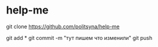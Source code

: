 # help-me

git clone https://github.com/politsyna/help-me

git add *
git commit -m "тут пишем что изменили"
git push
